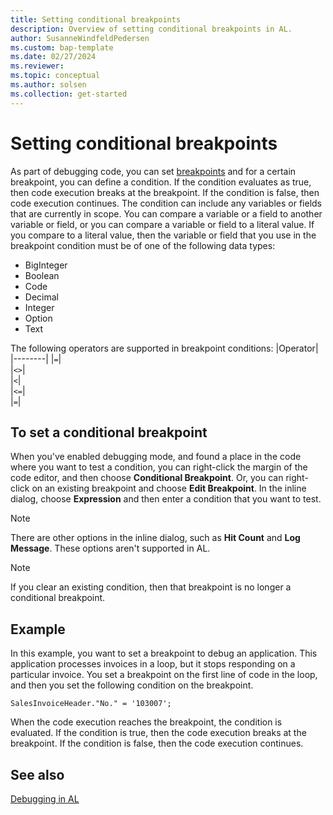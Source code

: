 ```yaml
---
title: Setting conditional breakpoints
description: Overview of setting conditional breakpoints in AL.
author: SusanneWindfeldPedersen
ms.custom: bap-template
ms.date: 02/27/2024
ms.reviewer: 
ms.topic: conceptual
ms.author: solsen
ms.collection: get-started
---
```


# Setting conditional breakpoints

As part of debugging code, you can set [breakpoints](devenv-debugging.md#breakpoints) and for a certain breakpoint, you can define a condition. If the condition evaluates as true, then code execution breaks at the breakpoint. If the condition is false, then code execution continues. The condition can include any variables or fields that are currently in scope. You can compare a variable or a field to another variable or field, or you can compare a variable or field to a literal value. If you compare to a literal value, then the variable or field that you use in the breakpoint condition must be of one of the following data types:

- BigInteger
- Boolean
- Code
- Decimal
- Integer
- Option
- Text

The following operators are supported in breakpoint conditions:
|Operator|
|--------|
|`=`|  
|`<>`|  
|`<`|  
|`<=`|  
|`=`|  

## To set a conditional breakpoint

When you've enabled debugging mode, and found a place in the code where you want to test a condition, you can right-click the margin of the code editor, and then choose **Conditional Breakpoint**. Or, you can right-click on an existing breakpoint and choose **Edit Breakpoint**. In the inline dialog, choose **Expression** and then enter a condition that you want to test.

> [!NOTE]  
> There are other options in the inline dialog, such as **Hit Count** and **Log Message**. These options aren't supported in AL.

> [!NOTE]  
> If you clear an existing condition, then that breakpoint is no longer a conditional breakpoint.

## Example

In this example, you want to set a breakpoint to debug an application. This application processes invoices in a loop, but it stops responding on a particular invoice. You set a breakpoint on the first line of code in the loop, and then you set the following condition on the breakpoint.

```al
SalesInvoiceHeader."No." = '103007';  
```

When the code execution reaches the breakpoint, the condition is evaluated. If the condition is true, then the code execution breaks at the breakpoint. If the condition is false, then the code execution continues.

## See also

[Debugging in AL](devenv-debugging.md)  